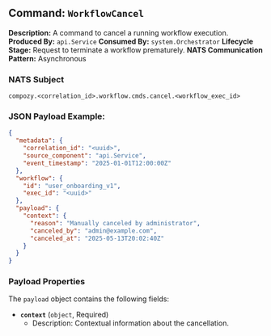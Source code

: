 ## Command: `WorkflowCancel`

**Description:** A command to cancel a running workflow execution.
**Produced By:** `api.Service`
**Consumed By:** `system.Orchestrator`
**Lifecycle Stage:** Request to terminate a workflow prematurely.
**NATS Communication Pattern:** Asynchronous

### NATS Subject

`compozy.<correlation_id>.workflow.cmds.cancel.<workflow_exec_id>`

### JSON Payload Example:

```json
{
  "metadata": {
    "correlation_id": "<uuid>",
    "source_component": "api.Service",
    "event_timestamp": "2025-01-01T12:00:00Z"
  },
  "workflow": {
    "id": "user_onboarding_v1",
    "exec_id": "<uuid>"
  },
  "payload": {
    "context": {
      "reason": "Manually canceled by administrator",
      "canceled_by": "admin@example.com",
      "canceled_at": "2025-05-13T20:02:40Z"
    }
  }
}
```

### Payload Properties

The `payload` object contains the following fields:
-   **`context`** (`object`, Required)
    -   Description: Contextual information about the cancellation.

